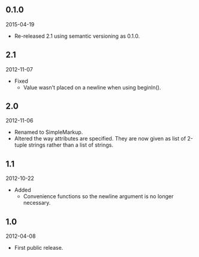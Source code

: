 ## 0.1.0
2015-04-19

- Re-released 2.1 using semantic versioning as 0.1.0.


## 2.1
2012-11-07

- Fixed
    - Value wasn't placed on a newline when using beginln().


## 2.0
2012-11-06

- Renamed to SimpleMarkup.
- Altered the way attributes are specified.  They are now given as list of 2-tuple strings rather than a list of strings.


## 1.1
2012-10-22

- Added
    - Convenience functions so the newline argument is no longer necessary.


## 1.0
2012-04-08

- First public release.
